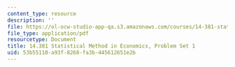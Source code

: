 ```yaml
---
content_type: resource
description: ''
file: https://ol-ocw-studio-app-qa.s3.amazonaws.com/courses/14-381-statistical-method-in-economics-fall-2018/53b55110a93f8268fa3b445612651e2b_MIT14_381F18_PS1.pdf
file_type: application/pdf
resourcetype: Document
title: 14.381 Statistical Method in Economics, Problem Set 1
uid: 53b55110-a93f-8268-fa3b-445612651e2b
---
```

